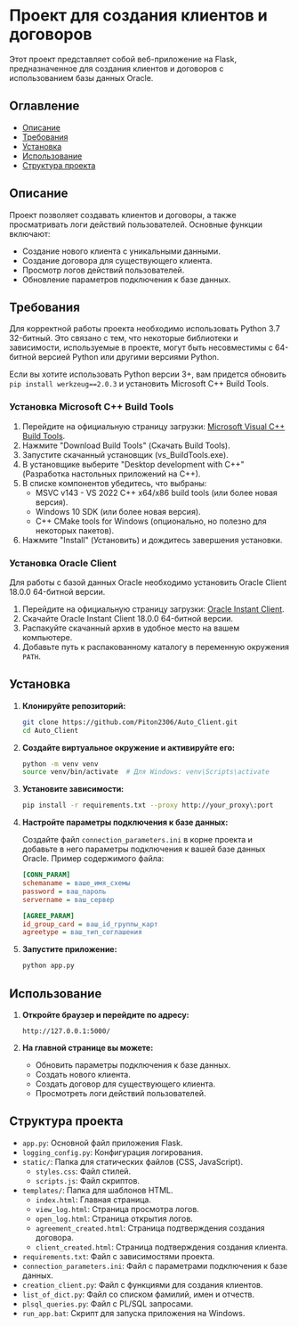 # Проект для создания клиентов и договоров

Этот проект представляет собой веб-приложение на Flask, предназначенное для создания клиентов и договоров с использованием базы данных Oracle.

## Оглавление

- [Описание](#описание)
- [Требования](#требования)
- [Установка](#установка)
- [Использование](#использование)
- [Структура проекта](#структура-проекта)


## Описание

Проект позволяет создавать клиентов и договоры, а также просматривать логи действий пользователей. Основные функции включают:

- Создание нового клиента с уникальными данными.
- Создание договора для существующего клиента.
- Просмотр логов действий пользователей.
- Обновление параметров подключения к базе данных.

## Требования

Для корректной работы проекта необходимо использовать Python 3.7 32-битный. Это связано с тем, что некоторые библиотеки и зависимости, используемые в проекте, могут быть несовместимы с 64-битной версией Python или другими версиями Python.

Если вы хотите использовать Python версии 3+, вам придется обновить `pip install werkzeug==2.0.3` и установить Microsoft C++ Build Tools.

### Установка Microsoft C++ Build Tools

1. Перейдите на официальную страницу загрузки: [Microsoft Visual C++ Build Tools](https://visualstudio.microsoft.com/visual-cpp-build-tools/).
2. Нажмите "Download Build Tools" (Скачать Build Tools).
3. Запустите скачанный установщик (vs_BuildTools.exe).
4. В установщике выберите "Desktop development with C++" (Разработка настольных приложений на C++).
5. В списке компонентов убедитесь, что выбраны:
   - MSVC v143 - VS 2022 C++ x64/x86 build tools (или более новая версия).
   - Windows 10 SDK (или более новая версия).
   - C++ CMake tools for Windows (опционально, но полезно для некоторых пакетов).
6. Нажмите "Install" (Установить) и дождитесь завершения установки.

### Установка Oracle Client

Для работы с базой данных Oracle необходимо установить Oracle Client 18.0.0 64-битной версии.

1. Перейдите на официальную страницу загрузки: [Oracle Instant Client](https://www.oracle.com/database/technologies/instant-client/downloads.html).
2. Скачайте Oracle Instant Client 18.0.0 64-битной версии.
3. Распакуйте скачанный архив в удобное место на вашем компьютере.
4. Добавьте путь к распакованному каталогу в переменную окружения `PATH`.

## Установка

1. **Клонируйте репозиторий:**

    ```bash
    git clone https://github.com/Piton2306/Auto_Client.git
    cd Auto_Client
    ```

2. **Создайте виртуальное окружение и активируйте его:**

    ```bash
    python -m venv venv
    source venv/bin/activate  # Для Windows: venv\Scripts\activate
    ```

3. **Установите зависимости:**

    ```bash
    pip install -r requirements.txt --proxy http://your_proxy\:port
    ```

4. **Настройте параметры подключения к базе данных:**

    Создайте файл `connection_parameters.ini` в корне проекта и добавьте в него параметры подключения к вашей базе данных Oracle. Пример содержимого файла:

    ```ini
    [CONN_PARAM]
    schemaname = ваше_имя_схемы
    password = ваш_пароль
    servername = ваш_сервер

    [AGREE_PARAM]
    id_group_card = ваш_id_группы_карт
    agreetype = ваш_тип_соглашения
    ```

5. **Запустите приложение:**

    ```bash
    python app.py
    ```

## Использование

1. **Откройте браузер и перейдите по адресу:**

    ```
    http://127.0.0.1:5000/
    ```

2. **На главной странице вы можете:**

    - Обновить параметры подключения к базе данных.
    - Создать нового клиента.
    - Создать договор для существующего клиента.
    - Просмотреть логи действий пользователей.

## Структура проекта

- `app.py`: Основной файл приложения Flask.
- `logging_config.py`: Конфигурация логирования.
- `static/`: Папка для статических файлов (CSS, JavaScript).
  - `styles.css`: Файл стилей.
  - `scripts.js`: Файл скриптов.
- `templates/`: Папка для шаблонов HTML.
  - `index.html`: Главная страница.
  - `view_log.html`: Страница просмотра логов.
  - `open_log.html`: Страница открытия логов.
  - `agreement_created.html`: Страница подтверждения создания договора.
  - `client_created.html`: Страница подтверждения создания клиента.
- `requirements.txt`: Файл с зависимостями проекта.
- `connection_parameters.ini`: Файл с параметрами подключения к базе данных.
- `creation_client.py`: Файл с функциями для создания клиентов.
- `list_of_dict.py`: Файл со списком фамилий, имен и отчеств.
- `plsql_queries.py`: Файл с PL/SQL запросами.
- `run_app.bat`: Скрипт для запуска приложения на Windows.
